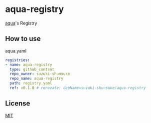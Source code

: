 # aqua-registry

[aqua](https://github.com/suzuki-shunsuke/aqua)'s Registry

## How to use

aqua.yaml

```yaml
registries:
- name: aqua-registry
  type: github_content
  repo_owner: suzuki-shunsuke
  repo_name: aqua-registry
  path: registry.yaml
  ref: v0.1.0 # renovate: depName=suzuki-shunsuke/aqua-registry
```

## License

[MIT](LICENSE)
